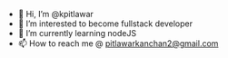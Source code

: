 - 👋 Hi, I’m @kpitlawar
- 👀 I’m interested to become fullstack developer
- 🌱 I’m currently learning nodeJS
- 📫 How to reach me @ pitlawarkanchan2@gmail.com

<!---
kpitlawar/kpitlawar is a ✨ special ✨ repository because its `README.md` (this file) appears on your GitHub profile.
You can click the Preview link to take a look at your changes.
--->
